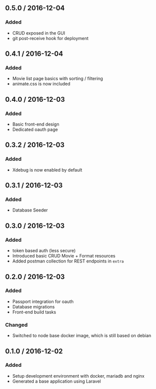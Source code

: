 ##  0.5.0 / 2016-12-04

### Added
* CRUD exposed in the GUI
* git post-receive hook for deployment

##  0.4.1 / 2016-12-04

### Added
* Movie list page basics with sorting / filtering
* animate.css is now included

##  0.4.0 / 2016-12-03

### Added
* Basic front-end design
* Dedicated oauth page

##  0.3.2 / 2016-12-03

### Added
* Xdebug is now enabled by default

##  0.3.1 / 2016-12-03

### Added
* Database Seeder

##  0.3.0 / 2016-12-03

### Added
* token based auth (less secure)
* Introduced basic CRUD Movie + Format resources
* Added postman collection for REST endpoints in `extra`

##  0.2.0 / 2016-12-03

### Added
* Passport integration for oauth
* Database migrations
* Front-end build tasks

### Changed
* Switched to node base docker image, which is still based on debian

##  0.1.0 / 2016-12-02

### Added
* Setup development environment with docker, mariadb and nginx
* Generated a base application using Laravel